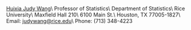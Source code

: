  [Huixia Judy Wang](https://sites.google.com/view/judywangstat)\\
            Professor of Statistics\\
            Department of Statistics\\
            Rice University\\
            Maxfield Hall 210\\
            6100 Main St.\\
            Houston, TX 77005-1827\\
            Email: <a href="mailto:judywang@rice.edu">judywang@rice.edu</a>\\
            Phone: (713) 348-4223
